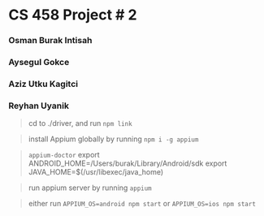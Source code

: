 # CS 458 Project # 2 
### Osman Burak Intisah 
### Aysegul Gokce 
### Aziz Utku Kagitci
### Reyhan Uyanik


> cd to ./driver, and run `npm link`

> install Appium globally by running `npm i -g appium`

> `appium-doctor`
> export ANDROID_HOME=/Users/burak/Library/Android/sdk
> export JAVA_HOME=$(/usr/libexec/java_home)

> run appium server by running `appium`

> either run `APPIUM_OS=android npm start` or `APPIUM_OS=ios npm start`


